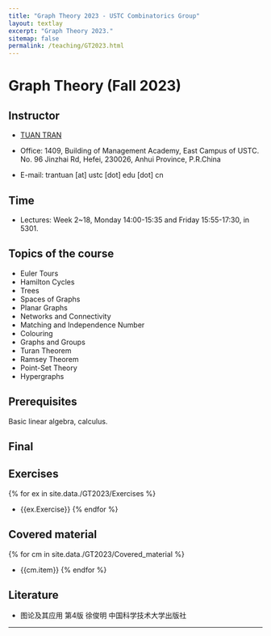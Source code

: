 ```yaml
---
title: "Graph Theory 2023 - USTC Combinatorics Group"
layout: textlay
excerpt: "Graph Theory 2023."
sitemap: false
permalink: /teaching/GT2023.html
---
```


# Graph Theory (Fall 2023)

## Instructor

- <a href="https://tuaentran.wixsite.com/homepage">TUAN TRAN</a>

- Office: 1409, Building of Management Academy, East Campus of USTC. No. 96 Jinzhai Rd, Hefei, 230026, Anhui Province, P.R.China

- E-mail: trantuan [at] ustc [dot] edu [dot] cn

## Time
- Lectures: Week 2~18, Monday 14:00-15:35 and Friday 15:55-17:30, in 5301.

## Topics of the course

-  Euler Tours
- Hamilton Cycles
- Trees
- Spaces of Graphs
- Planar Graphs
- Networks and Connectivity
- Matching and Independence Number
- Colouring
- Graphs and Groups
- Turan Theorem
- Ramsey Theorem
- Point-Set Theory
- Hypergraphs

## Prerequisites
Basic linear algebra, calculus.
## Final

## Exercises
{% for ex in site.data./GT2023/Exercises %}
- {{ex.Exercise}}
{% endfor %}
## Covered material
{% for cm in site.data./GT2023/Covered_material %}
- {{cm.item}}
{% endfor %}
## Literature
- 图论及其应用 第4版 徐俊明 中国科学技术大学出版社

<hr />